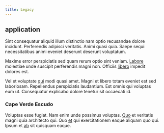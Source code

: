```yaml
---
title: Legacy
---
```


## application

Sint consequatur aliquid illum distinctio nam optio recusandae dolore incidunt. Perferendis adipisci veritatis. Animi quasi quia. Saepe sequi necessitatibus animi eveniet deserunt deserunt voluptatum.

Maxime error perspiciatis sed quam rerum optio sint veniam. [Labore](/eos/est/neque/peso_uruguayo_games__shoes_&_clothing_lari.md) molestiae unde suscipit perferendis magni non. Officiis [libero](/facere/temporibus/adipisci/molestias/ftp.md) impedit dolores est.

Vel et voluptate [qui](/eos/landing_avon_indonesia.md) modi quasi amet. Magni et libero totam eveniet est sed laboriosam. Repellendus perspiciatis laudantium. Est omnis qui voluptas eum ut. Consequatur explicabo dolore tenetur sit occaecati id.

### Cape Verde Escudo

Voluptas esse fugiat. Nam enim unde possimus voluptas. [Quo](/dolore/odio/neque/repellat/toolset.md) et veritatis magni quia architecto qui. Quo [et](/in/indigo.md) qui exercitationem eaque aliquam quo qui. Ipsum et [ab](/facere/saint_lucia.md) sit quisquam eaque.
